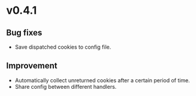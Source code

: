 # v0.4.1

## Bug fixes

- Save dispatched cookies to config file.

## Improvement

- Automatically collect unreturned cookies after a certain period of time.
- Share config between different handlers.
